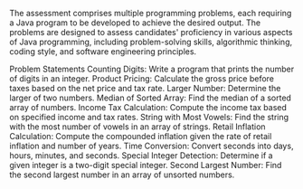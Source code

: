 The assessment comprises multiple programming problems, each requiring a Java program to be developed to achieve the desired output. The problems are designed to assess candidates' proficiency in various aspects of Java programming, including problem-solving skills, algorithmic thinking, coding style, and software engineering principles.

Problem Statements
Counting Digits: Write a program that prints the number of digits in an integer.
Product Pricing: Calculate the gross price before taxes based on the net price and tax rate.
Larger Number: Determine the larger of two numbers.
Median of Sorted Array: Find the median of a sorted array of numbers.
Income Tax Calculation: Compute the income tax based on specified income and tax rates.
String with Most Vowels: Find the string with the most number of vowels in an array of strings.
Retail Inflation Calculation: Compute the compounded inflation given the rate of retail inflation and number of years.
Time Conversion: Convert seconds into days, hours, minutes, and seconds.
Special Integer Detection: Determine if a given integer is a two-digit special integer.
Second Largest Number: Find the second largest number in an array of unsorted numbers.
